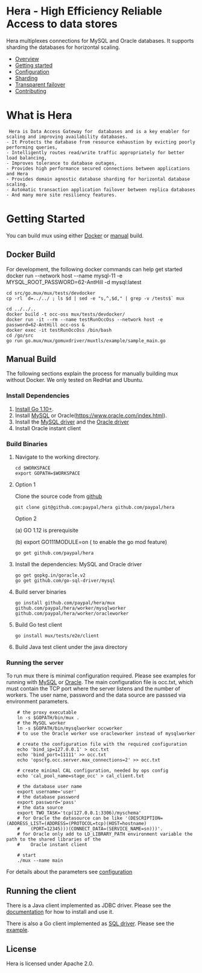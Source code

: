 # Hera - High Efficiency Reliable Access to data stores

Hera multiplexes connections for MySQL and 
Oracle databases.  It supports sharding the databases for horizontal scaling.

  * [Overview](docs/overview.md)
  * [Getting started](docs/gettingstarted.md)
  * [Configuration](docs/configuration.md)
  * [Sharding](docs/sharding.md)
  * [Transparent failover](docs/taf.md)
  * [Contributing](docs/contributing.md)

# What is Hera
  
     Hera is Data Access Gateway for  databases and is a key enabler for scaling and improving availability databases. 
    - It Protects the database from resource exhaustion by evicting poorly performing queries,
    - Intelligently routes read/write traffic appropriately for better load balancing,
    - Improves tolerance to database outages,
    - Provides high performance secured connections between applications and Hera
    - Provides domain agnostic database sharding for horizontal database scaling.
    - Automatic transaction application failover between replica databases
    - And many more site resiliency features.

# Getting Started

You can build mux using either [Docker](#docker-build) or [manual](#manual-build) build.

## Docker Build

For development, the following docker commands can help get started
    docker run --network host --name mysql-11 -e MYSQL_ROOT_PASSWORD=62-AntHill -d mysql:latest

    cd src/go.mux/mux/tests/devdocker
    cp -rl `d=../../ ; ls $d | sed -e "s,^,$d," | grep -v /tests$` mux

    cd ../../..
    docker build -t occ-oss mux/tests/devdocker/ 
    docker run -it --rm --name testRunOccOss --network host -e password=62-AntHill occ-oss &
    docker exec -it testRunOccOss /bin/bash
    cd /go/src
    go run go.mux/mux/gomuxdriver/muxtls/example/sample_main.go
## Manual Build

The following sections explain the process for manually building mux without Docker. We only tested on RedHat and Ubuntu.

### Install Dependencies

1.  [Install Go 1.10+](http://golang.org/doc/install).
2.  Install [MySQL](http://dev.mysql.com/downloads/mysql) or Oracle(https://www.oracle.com/index.html).
3.  Install the [MySQL driver](github.com/go-sql-driver/mysql) and the [Oracle driver](https://github.com/go-goracle/goracle)
3.  Install Oracle instant client     
    
### Build Binaries

1.  Navigate to the working directory.
    ```
    cd $WORKSPACE
    export GOPATH=$WORKSPACE
    ```
2. Option 1 

    Clone the source code from [github](https://github.com/paypal/hera)
    ```
    git clone git@github.com:paypal/hera github.com/paypal/hera
    ```
    Option 2
    
    (a) GO 1.12 is prerequisite 
    
    (b) export GO111MODULE=on ( to enable the go mod feature)
    ```
    go get github.com/paypal/hera
    ```
3.  Install the dependencies: MySQL and Oracle driver
    ```
    go get gopkg.in/goracle.v2
    go get github.com/go-sql-driver/mysql
    ```
4.  Build server binaries
    ```
    go install github.com/paypal/hera/mux github.com/paypal/hera/worker/mysqlworker github.com/paypal/hera/worker/oracleworker
    ```
5.  Build Go test client
    ```
    go install mux/tests/e2e/client
    ```
6.  Build Java test client under the java directory
    
### Running the server

To run mux there is minimal configuration required. Please see examples for running with [MySQL](https://github.com/paypal/hera/tree/master/tests/e2e/srvmysql) or [Oracle](https://github.com/paypal/hera/tree/master/tests/e2e/srvoracle).
The main configuration file is occ.txt, which must contain the TCP port where the server listens and the number of workers. The user name, password and the data source are passsed via environment parameters.
```    
    # the proxy executable
    ln -s $GOPATH/bin/mux .
    # the MySQL worker
    ln -s $GOPATH/bin/mysqlworker occworker
    # to use the Oracle worker use oracleworker instead of mysqlworker 

    # create the configuration file with the required configuration
    echo 'bind_ip=127.0.0.1' > occ.txt
    echo 'bind_port=11111' >> occ.txt
    echo 'opscfg.occ.server.max_connections=2' >> occ.txt
    
    # create minimal CAL configuration, needed by ops config
    echo 'cal_pool_name=stage_occ' > cal_client.txt
    
    # the database user name
    export username='user'
    # the database password
    export password='pass'
    # the data source
    export TWO_TASK='tcp(127.0.0.1:3306)/myschema'
    # for Oracle the datasource can be like '(DESCRIPTION=(ADDRESS_LIST=(ADDRESS=(PROTOCOL=tcp)(HOST=hostname)
    #    (PORT=12345)))(CONNECT_DATA=(SERVICE_NAME=sn)))'. 
    # for Oracle only add to LD_LIBRARY_PATH environment variable the path to the shared libraries of the 
    #    Oracle instant client 
	
    # start
    ./mux --name main
```    
For details about the parameters see [configuration](configuration.md)

## Running the client

There is a Java client implemented as JDBC driver. Please see the [documentation](https://github.com/paypal/hera/tree/master/java) for how to install and use it.

There is also a Go client implemented as [SQL driver](mux/gomuxdriver). Please see the [example](tests/e2e/client).

## License

Hera is licensed under Apache 2.0.


